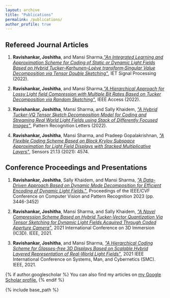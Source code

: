 ```yaml
---
layout: archive
title: "Publications"
permalink: /publications/
author_profile: true
---
```



## Refereed Journal Articles

1. **Ravishankar, Joshitha**, and Mansi Sharma,[_"An Integrated Learning and Approximation Scheme for Coding of Static or Dynamic Light Fields Based on Hybrid Tucker–Karhunen–Loève transform‐Singular Value Decomposition via Tensor Double Sketching"_](https://ietresearch.onlinelibrary.wiley.com/doi/full/10.1049/sil2.12141), IET Signal Processing (2022).

2. **Ravishankar, Joshitha**, and Mansi Sharma,[_"A Hierarchical Approach for Lossy Light field Compression with Multiple Bit Rates Based on Tucker Decomposition via Random Sketching"_](https://ieeexplore.ieee.org/abstract/document/9780365),  IEEE Access (2022).

3. **Ravishankar, Joshitha**, Mansi Sharma, and Sally Khaidem, [_"A Hybrid Tucker-VQ Tensor Sketch Decomposition Model for Coding and Streaming Real World Light Fields using Stack of Differently Focused Images"_](https://www.sciencedirect.com/science/article/pii/S0167865522001465), Pattern Recognition Letters (2022).

4. **Ravishankar, Joshitha**, Mansi Sharma, and Pradeep Gopalakrishnan, [_"A Flexible Coding Scheme Based on Block Krylov Subspace Approximation for Light Field Displays with Stacked Multiplicative Layers"_](https://www.mdpi.com/1424-8220/21/13/4574/htm), Sensors 21.13 (2021): 4574.



## Conference Proceedings and Presentations

1. **Ravishankar, Joshitha**, Sally Khaidem, and Mansi Sharma,  [_"A Data-Driven Approach Based on Dynamic Mode Decomposition for Efficient Encoding of Dynamic Light Fields."_](https://openaccess.thecvf.com/content/CVPR2023W/LFNAT/html/Ravishankar_A_Data-Driven_Approach_Based_on_Dynamic_Mode_Decomposition_for_Efficient_CVPRW_2023_paper.html), Proceedings of the IEEE/CVF Conference on Computer Vision and Pattern Recognition 2023 (pp. 3446-3452)

2. **Ravishankar, Joshitha**, Mansi Sharma, and Sally Khaidem, [_"A Novel Compression Scheme Based on Hybrid Tucker-Vector Quantization Via Tensor Sketching for Dynamic Light Fields Acquired Through Coded Aperture Camera"_](https://ieeexplore.ieee.org/abstract/document/9687155), 2021 International Conference on 3D Immersion (IC3D). IEEE, 2021.

3. **Ravishankar, Joshitha**, and Mansi Sharma,  [_"A Hierarchical Coding Scheme for Glasses-free 3D Displays Based on Scalable Hybrid Layered Representation of Real-World Light Fields"_](https://ieeexplore.ieee.org/document/9658584), 2021 IEEE International Conference on Systems, Man, and Cybernetics (SMC). IEEE, 2021.



{% if author.googlescholar %}
  You can also find my articles on <u><a href="{{author.googlescholar}}">my Google Scholar profile</a>.</u>
{% endif %}

{% include base_path %}

